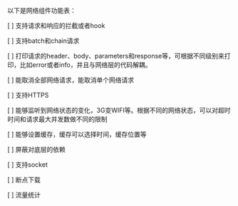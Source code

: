 以下是网络组件功能表：

[ ] 支持请求和响应的拦截或者hook

[ ] 支持batch和chain请求

[ ] 打印请求的header、body、parameters和response等，可根据不同级别来打印，比如error或者info，并且与网络层的代码解耦。

[ ] 能取消全部网络请求，能取消单个网络请求

[ ] 支持HTTPS

[ ] 能够监听到网络状态的变化，3G变WIFI等。根据不同的网络状态，可以对超时时间和请求最大并发数做不同的限制

[ ] 能够设置缓存，缓存可以选择时间，缓存位置等

[ ] 屏蔽对底层的依赖

[ ] 支持socket

[ ] 断点下载

[ ] 流量统计

